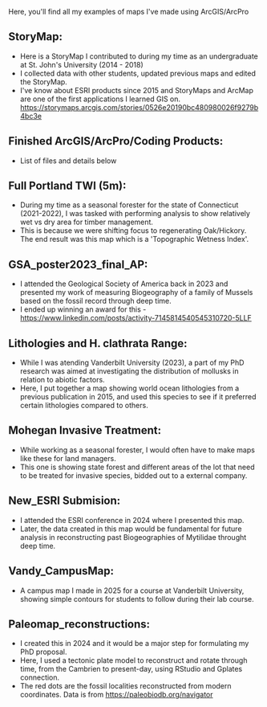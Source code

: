 Here, you'll find all my examples of maps I've made using ArcGIS/ArcPro

StoryMap:
-
- Here is a StoryMap I contributed to during my time as an undergraduate at St. John's University (2014 - 2018)
- I collected data with other students, updated previous maps and edited the StoryMap.
- I've know about ESRI products since 2015 and StoryMaps and ArcMap are one of the first applications I learned GIS on. 
https://storymaps.arcgis.com/stories/0526e20190bc480980026f9279b4bc3e

Finished ArcGIS/ArcPro/Coding Products:
-
- List of files and details below
  

Full Portland TWI (5m):
-
  - During my time as a seasonal forester for the state of Connecticut (2021-2022), I was tasked with performing analysis to show relatively wet vs dry area for timber management.
  - This is because we were shifting focus to regenerating Oak/Hickory. The end result was this map which is a 'Topographic Wetness Index'.

GSA_poster2023_final_AP:
-
  - I attended the Geological Society of America back in 2023 and presented my work of measuring Biogeography of a family of Mussels based on the fossil record through deep time.
  - I ended up winning an award for this - https://www.linkedin.com/posts/activity-7145814540545310720-5LLF

Lithologies and H. clathrata Range:
-
  - While I was atending Vanderbilt University (2023), a part of my PhD research was aimed at investigating the distribution of mollusks in relation to abiotic factors.
  - Here, I put together a map showing world ocean lithologies from a previous publication in 2015, and used this species to see if it preferred certain lithologies compared to others.

Mohegan Invasive Treatment:
- 
  - While working as a seasonal forester, I would often have to make maps like these for land managers.
  - This one is showing state forest and different areas of the lot that need to be treated for invasive species, bidded out to a external company.

New_ESRI Submision:
-
  - I attended the ESRI conference in 2024 where I presented this map.
  - Later, the data created in this map would be fundamental for future analysis in reconstructing past Biogeographies of Mytilidae throught deep time.

Vandy_CampusMap:
-
  - A campus map I made in 2025 for a course at Vanderbilt University, showing simple contours for students to follow during their lab course.

Paleomap_reconstructions:
-
  - I created this in 2024 and it would be a major step for formulating my PhD proposal.
  - Here, I used a tectonic plate model to reconstruct and rotate through time, from the Cambrien to present-day, using RStudio and Gplates connection.
-   The red dots are the fossil localities reconstructed from modern coordinates. Data is from https://paleobiodb.org/navigator






